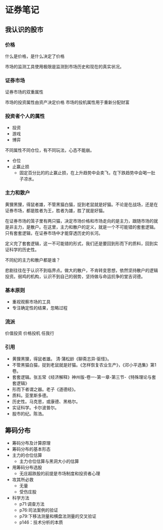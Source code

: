# 证券笔记 #

## 我认识的股市 ##

### 价格 ###

什么是价格，是什么决定了价格

市场的监测工具使用极限是监测到市场历史和现在的真实状况。

### 证券市场 ###

证券市场的双重属性

市场的投资属性由资产决定价格
市场的投机属性用于重新分配财富

### 投资者个人的属性 ###

- 投资
- 游戏
- 博弈

不同属性不同仓位，有不同玩法，心态不能崩。

- 仓位
- 止赢止损
	- 固定百分比的的止赢止损，在上升趋势中会卖飞，在下跌趋势中会喝一肚子凉水。

### 主力和散户 ###

黄狸黑狸，得鼠者雄，不管黑猫白猫，捉到老鼠就是好猫。不论是在战场，还是在证券市场，都是胜者为王，胜者为雄，胜了就是好猫。

在证券市场的笼子里有两只猫，决定市场价格和市场走向的是主力，跟随市场的就是非主力，是散户。在这里，主力和散户的定义，就是一个不可能错的套套逻辑。只有套套逻辑，在证券市场中才能穿透历史的长河。

定义完了套套逻辑，这一不可能错的形式，我们还是要回到形而下的质料，回到实证科学的历史性。

不同纪的主力和散户都是谁？

悲剧往往在于认识不到临界点。做大的散户，不肯转变思想，依然坚持散户的逻辑投资。弱鸡的机构，认识不到自己的弱势，坚持做与命运抗争的堂吉诃德。

### 基本原则 ###

- 重视观察市场的工具
- 专注确定性的结果，忽略过程

### 流派 ###

价值投资
价格投机
任我行

### 引用 ###

- 黄狸黑狸，得鼠者雄。 清·蒲松龄《聊斋志异·驱怪》。
- 不管黑猫白猫，捉到老鼠就是好猫。《怎样恢复农业生产》，《邓小平选集》第1卷。
- 套套逻辑。张五常《经济解释》神州版-卷一-第一章-第三节-《特殊理论与套套逻辑》
- 形而下者谓之器。老子《道德经》。
- 质料。亚里斯多德。
- 历史性。马克思，或康德、黑格尔。
- 实证科学。卡尔波普尔。
- 股市的纪。陈浩。

## 筹码分布 ##

- 筹码分布及计算原理
- 筹码分布的基本形态
- 主力的仓位估算
	- 主力仓位估算与黑洞大小的估算
- 用筹码分布选股
	- 无庄超跌股的前提是市场制度和投资者心理
- 攻其所必救
	- 无量
	- 受伤庄股
- 科学方法
	- p71:调查方法
	- p76:司法案例的验证
	- p79:下移法测量和横盘法测量的交叉验证
	- p146：技术分析的本质